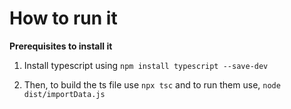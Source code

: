 # How to run it
**Prerequisites to install it**

1. Install typescript using `npm install typescript --save-dev`

2. Then, to build the ts file use `npx tsc` and to run them use, `node dist/importData.js` 